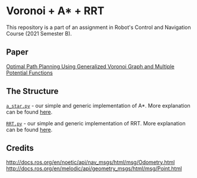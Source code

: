 # Voronoi + A* + RRT

This repository is a part of an assignment in
Robot's Control and Navigation Course (2021 Semester B).

## Paper

[Optimal Path Planning Using Generalized Voronoi Graph and Multiple Potential Functions](https://ieeexplore.ieee.org/document/8948325)

## The Structure

[`a_star.py`](/src/astar.py) - our simple and generic implementation of A*.
More explanation can be found [here](https://github.com/Arseni1919/A_star_Implementation).

[`RRT.py`](/src/astar.py) - our simple and generic implementation of RRT.
More explanation can be found [here](https://github.com/Arseni1919/Simple_Implementation_of_RRT).

## Credits

http://docs.ros.org/en/noetic/api/nav_msgs/html/msg/Odometry.html
http://docs.ros.org/en/melodic/api/geometry_msgs/html/msg/Point.html




